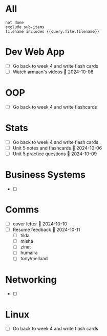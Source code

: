 # All
```tasks
not done
exclude sub-items
filename includes {{query.file.filename}}
```

# Dev Web App
- [ ] Go back to week 4 and write flash cards
- [ ] Watch armaan's videos 📅 2024-10-08 
# OOP
- [ ] Go back to week 4 and write flashcards
# Stats
- [ ] Go back to week 4 and write flash cards
- [ ] Unit 5 notes and flashcards 📅 2024-10-06 
- [ ] Unit 5 practice questions 📅 2024-10-09 
# Business Systems
- [ ] 
# Comms
- [ ] cover letter 📅 2024-10-10 
- [ ] Resume feedback 📅 2024-10-11 
	- [ ] tilda
	- [ ] misha
	- [ ] zinat
	- [ ] humaira
	- [ ] tony/mellaad
# Networking
- [ ]
# Linux
- [ ] Go back to week 4 and write flash cards

